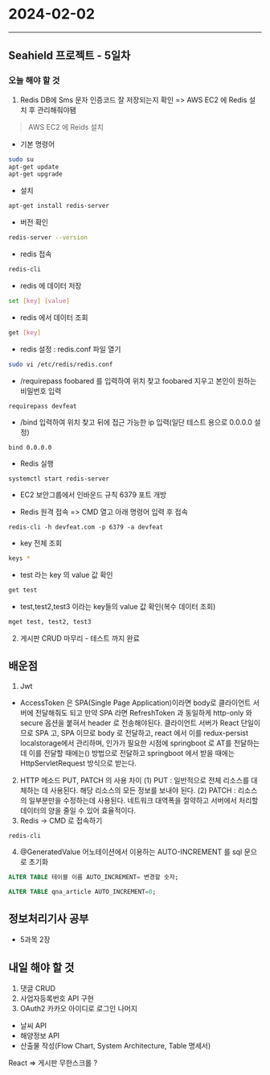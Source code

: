 # 2024-02-02

---

## Seahield 프로젝트 - 5일차

### 오늘 해야 할 것

1. Redis DB에 Sms 문자 인증코드 잘 저장되는지 확인
   => AWS EC2 에 Redis 설치 후 관리해줘야됌

> AWS EC2 에 Reids 설치

- 기본 명령어

```bash
sudo su
apt-get update
apt-get upgrade
```

- 설치

```bash
apt-get install redis-server
```

- 버전 확인

```bash
redis-server --version
```

- redis 접속

```bash
redis-cli
```

- redis 에 데이터 저장

```bash
set [key] [value]
```

- redis 에서 데이터 조회

```bash
get [key]
```

- redis 설정 : redis.conf 파일 열기

```bash
sudo vi /etc/redis/redis.conf
```

- /requirepass foobared 를 입력하여 위치 찾고 foobared 지우고 본인이 원하는 비밀번호 입력

```vim
requirepass devfeat
```

- /bind 입력하여 위치 찾고 뒤에 접근 가능한 ip 입력(일단 테스트 용으로 0.0.0.0 설정)

```vim
bind 0.0.0.0
```

- Redis 실행

```bash
systemctl start redis-server
```

- EC2 보안그룹에서 인바운드 규칙 6379 포트 개방

- Redis 원격 접속 => CMD 열고 아래 명령어 입력 후 접속

```shell
redis-cli -h devfeat.com -p 6379 -a devfeat
```

- key 전체 조회

```bash
keys *
```

- test 라는 key 의 value 값 확인

```bash
get test
```

- test,test2,test3 이라는 key들의 value 값 확인(복수 데이터 조회)

```bash
mget test, test2, test3
```

2. 게시판 CRUD 마무리 - 테스트 까지 완료

## 배운점

1. Jwt

- AccessToken 은 SPA(Single Page Application)이라면 body로 클라이언트 서버에 전달해줘도 되고 만약 SPA 라면 RefreshToken 과 동일하게 http-only 와 secure 옵션을 붙혀서 header 로 전송해야된다.
  클라이언트 서버가 React 단일이므로 SPA 고, SPA 이므로 body 로 전달하고, react 에서 이를 redux-persist localstorage에서 관리하며, 인가가 필요한 시점에 springboot 로 AT를 전달하는데 이를 전달할 때에는() 방법으로 전달하고 springboot 에서 받을 때에는 HttpServletRequest 방식으로 받는다.

2. HTTP 메소드 PUT, PATCH 의 사용 차이
   (1) PUT : 일반적으로 전체 리소스를 대체하는 데 사용된다. 해당 리소스의 모든 정보를 보내야 된다.
   (2) PATCH : 리소스의 일부분만을 수정하는데 사용된다. 네트워크 대역폭을 절약하고 서버에서 처리할 데이터의 양을 줄일 수 있어 효율적이다.
3. Redis -> CMD 로 접속하기

```shell
redis-cli
```

4. @GeneratedValue 어노테이션에서 이용하는 AUTO-INCREMENT 를 sql 문으로 초기화

```sql
ALTER TABLE 테이블 이름 AUTO_INCREMENT= 변경할 숫자;
```

```sql
ALTER TABLE qna_article AUTO_INCREMENT=0;
```

## 정보처리기사 공부

- 5과목 2장

## 내일 해야 할 것

1. 댓글 CRUD
2. 사업자등록번호 API 구현
3. OAuth2 카카오 아이디로 로그인
   나머지

- 날씨 API
- 해양정보 API
- 산출물 작성(Flow Chart, System Architecture, Table 명세서)

React => 게시판 무한스크롤 ?
